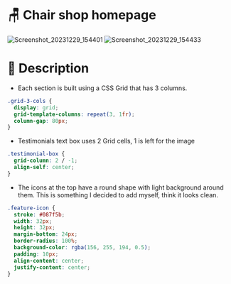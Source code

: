 # 🪑 Chair shop homepage

![Screenshot_20231229_154401](https://github.com/Edveika/Udemy-HTML-CSS/assets/113787144/6b0dd229-a838-4581-a843-a193fcfbf524)
![Screenshot_20231229_154433](https://github.com/Edveika/Udemy-HTML-CSS/assets/113787144/b6438321-9763-48f1-a079-60a7c0f00854)

# 📜 Description

* Each section is built using a CSS Grid that has 3 columns.

```css
.grid-3-cols {
  display: grid;
  grid-template-columns: repeat(3, 1fr);
  column-gap: 80px;
}
```

* Testimonials text box uses 2 Grid cells, 1 is left for the image

```css
.testimonial-box {
  grid-column: 2 / -1;
  align-self: center;
}
```

* The icons at the top have a round shape with light background around them. This is something I decided to add myself, think it looks clean.

```css
.feature-icon {
  stroke: #087f5b;
  width: 32px;
  height: 32px;
  margin-bottom: 24px;
  border-radius: 100%;
  background-color: rgba(156, 255, 194, 0.5);
  padding: 10px;
  align-content: center;
  justify-content: center;
}
```
